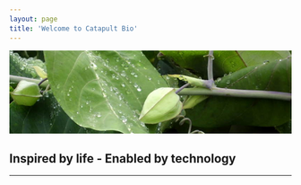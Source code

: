 ```yaml
---
layout: page
title: 'Welcome to Catapult Bio'
---
```

![placeholder](/pic/caratula-800.jpg "Large example image")

## Inspired by life - Enabled by technology

-----

